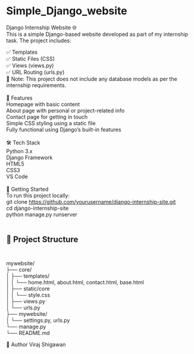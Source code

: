 # Simple_Django_website<br>
Django Internship Website 🌐<br>
This is a simple Django-based website developed as part of my internship task. The project includes:
<br>

✅ Templates <br>
✅ Static Files (CSS) <br>
✅ Views (views.py) <br>
✅ URL Routing (urls.py) <br>
📌 Note: This project does not include any database models as per the internship requirements.<br>
<br>
📁 Features <br>
Homepage with basic content <br>
About page with personal or project-related info <br>
Contact page for getting in touch <br>
Simple CSS styling using a static file <br>
Fully functional using Django’s built-in features <br>
<br>
🛠️ Tech Stack <br>
Python 3.x <br>
Django Framework <br>
HTML5<br>
CSS3<br>
VS Code<br>
<br>
🚀 Getting Started<br>
To run this project locally:<br>
git clone https://github.com/yourusername/django-internship-site.git<br>
cd django-internship-site<br>
python manage.py runserver<br>
<br>
## 📁 Project Structure<br><br>
mywebsite/<br>
├── core/<br>
│ ├── templates/<br>
│ │ └── home.html, about.html, contact.html, base.html<br>
│ ├── static/core<br>
│ │ └── style.css<br>
│ ├── views.py<br>
│ └── urls.py<br>
├── mywebsite/<br>
│ └── settings.py, urls.py<br>
└── manage.py<br>
└── README.md<br>

🔗 Author
Viraj Shigawan


